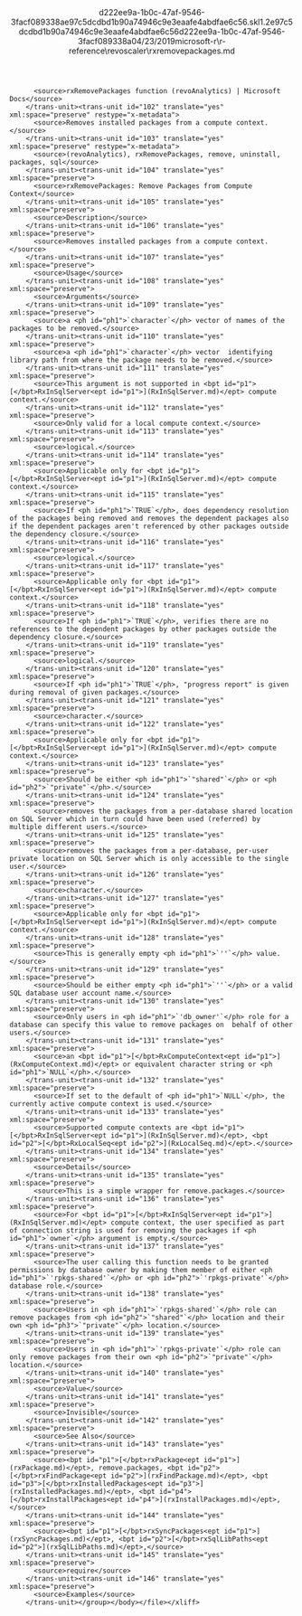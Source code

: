 <?xml version="1.0"?><xliff version="1.2" xmlns="urn:oasis:names:tc:xliff:document:1.2" xmlns:xsi="http://www.w3.org/2001/XMLSchema-instance" xsi:schemaLocation="urn:oasis:names:tc:xliff:document:1.2 xliff-core-1.2-transitional.xsd"><file datatype="xml" original="rxremovepackages.md" source-language="en-US" target-language="en-US"><header><tool tool-id="mdxliff" tool-name="mdxliff" tool-version="1.0-1931010" tool-company="Microsoft" /><xliffext:skl_file_name xmlns:xliffext="urn:microsoft:content:schema:xliffextensions">d222ee9a-1b0c-47af-9546-3facf089338ae97c5dcdbd1b90a74946c9e3eaafe4abdfae6c56.skl</xliffext:skl_file_name><xliffext:version xmlns:xliffext="urn:microsoft:content:schema:xliffextensions">1.2</xliffext:version><xliffext:ms.openlocfilehash xmlns:xliffext="urn:microsoft:content:schema:xliffextensions">e97c5dcdbd1b90a74946c9e3eaafe4abdfae6c56</xliffext:ms.openlocfilehash><xliffext:ms.sourcegitcommit xmlns:xliffext="urn:microsoft:content:schema:xliffextensions">d222ee9a-1b0c-47af-9546-3facf089338a</xliffext:ms.sourcegitcommit><xliffext:ms.lasthandoff xmlns:xliffext="urn:microsoft:content:schema:xliffextensions">04/23/2019</xliffext:ms.lasthandoff><xliffext:ms.openlocfilepath xmlns:xliffext="urn:microsoft:content:schema:xliffextensions">microsoft-r\r-reference\revoscaler\rxremovepackages.md</xliffext:ms.openlocfilepath></header><body><group id="content" extype="content"><trans-unit id="101" translate="yes" xml:space="preserve" restype="x-metadata">
          <source>rxRemovePackages function (revoAnalytics) | Microsoft Docs</source>
        </trans-unit><trans-unit id="102" translate="yes" xml:space="preserve" restype="x-metadata">
          <source>Removes installed packages from a compute context.</source>
        </trans-unit><trans-unit id="103" translate="yes" xml:space="preserve" restype="x-metadata">
          <source>(revoAnalytics), rxRemovePackages, remove, uninstall, packages, sql</source>
        </trans-unit><trans-unit id="104" translate="yes" xml:space="preserve">
          <source>rxRemovePackages: Remove Packages from Compute Context</source>
        </trans-unit><trans-unit id="105" translate="yes" xml:space="preserve">
          <source>Description</source>
        </trans-unit><trans-unit id="106" translate="yes" xml:space="preserve">
          <source>Removes installed packages from a compute context.</source>
        </trans-unit><trans-unit id="107" translate="yes" xml:space="preserve">
          <source>Usage</source>
        </trans-unit><trans-unit id="108" translate="yes" xml:space="preserve">
          <source>Arguments</source>
        </trans-unit><trans-unit id="109" translate="yes" xml:space="preserve">
          <source>a <ph id="ph1">`character`</ph> vector of names of the packages to be removed.</source>
        </trans-unit><trans-unit id="110" translate="yes" xml:space="preserve">
          <source>a <ph id="ph1">`character`</ph> vector  identifying library path from where the package needs to be removed.</source>
        </trans-unit><trans-unit id="111" translate="yes" xml:space="preserve">
          <source>This argument is not supported in <bpt id="p1">[</bpt>RxInSqlServer<ept id="p1">](RxInSqlServer.md)</ept> compute context.</source>
        </trans-unit><trans-unit id="112" translate="yes" xml:space="preserve">
          <source>Only valid for a local compute context.</source>
        </trans-unit><trans-unit id="113" translate="yes" xml:space="preserve">
          <source>logical.</source>
        </trans-unit><trans-unit id="114" translate="yes" xml:space="preserve">
          <source>Applicable only for <bpt id="p1">[</bpt>RxInSqlServer<ept id="p1">](RxInSqlServer.md)</ept> compute context.</source>
        </trans-unit><trans-unit id="115" translate="yes" xml:space="preserve">
          <source>If <ph id="ph1">`TRUE`</ph>, does dependency resolution of the packages being removed and removes the dependent packages also if the dependent packages aren't referenced by other packages outside the dependency closure.</source>
        </trans-unit><trans-unit id="116" translate="yes" xml:space="preserve">
          <source>logical.</source>
        </trans-unit><trans-unit id="117" translate="yes" xml:space="preserve">
          <source>Applicable only for <bpt id="p1">[</bpt>RxInSqlServer<ept id="p1">](RxInSqlServer.md)</ept> compute context.</source>
        </trans-unit><trans-unit id="118" translate="yes" xml:space="preserve">
          <source>If <ph id="ph1">`TRUE`</ph>, verifies there are no references to the dependent packages by other packages outside the dependency closure.</source>
        </trans-unit><trans-unit id="119" translate="yes" xml:space="preserve">
          <source>logical.</source>
        </trans-unit><trans-unit id="120" translate="yes" xml:space="preserve">
          <source>If <ph id="ph1">`TRUE`</ph>, "progress report" is given during removal of given packages.</source>
        </trans-unit><trans-unit id="121" translate="yes" xml:space="preserve">
          <source>character.</source>
        </trans-unit><trans-unit id="122" translate="yes" xml:space="preserve">
          <source>Applicable only for <bpt id="p1">[</bpt>RxInSqlServer<ept id="p1">](RxInSqlServer.md)</ept> compute context.</source>
        </trans-unit><trans-unit id="123" translate="yes" xml:space="preserve">
          <source>Should be either <ph id="ph1">`"shared"`</ph> or <ph id="ph2">`"private"`</ph>.</source>
        </trans-unit><trans-unit id="124" translate="yes" xml:space="preserve">
          <source>removes the packages from a per-database shared location on SQL Server which in turn could have been used (referred) by multiple different users.</source>
        </trans-unit><trans-unit id="125" translate="yes" xml:space="preserve">
          <source>removes the packages from a per-database, per-user private location on SQL Server which is only accessible to the single user.</source>
        </trans-unit><trans-unit id="126" translate="yes" xml:space="preserve">
          <source>character.</source>
        </trans-unit><trans-unit id="127" translate="yes" xml:space="preserve">
          <source>Applicable only for <bpt id="p1">[</bpt>RxInSqlServer<ept id="p1">](RxInSqlServer.md)</ept> compute context.</source>
        </trans-unit><trans-unit id="128" translate="yes" xml:space="preserve">
          <source>This is generally empty <ph id="ph1">`''`</ph> value.</source>
        </trans-unit><trans-unit id="129" translate="yes" xml:space="preserve">
          <source>Should be either empty <ph id="ph1">`''`</ph> or a valid SQL database user account name.</source>
        </trans-unit><trans-unit id="130" translate="yes" xml:space="preserve">
          <source>Only users in <ph id="ph1">`'db_owner'`</ph> role for a database can specify this value to remove packages on  behalf of other users.</source>
        </trans-unit><trans-unit id="131" translate="yes" xml:space="preserve">
          <source>an <bpt id="p1">[</bpt>RxComputeContext<ept id="p1">](RxComputeContext.md)</ept> or equivalent character string or <ph id="ph1">`NULL`</ph>.</source>
        </trans-unit><trans-unit id="132" translate="yes" xml:space="preserve">
          <source>If set to the default of <ph id="ph1">`NULL`</ph>, the currently active compute context is used.</source>
        </trans-unit><trans-unit id="133" translate="yes" xml:space="preserve">
          <source>Supported compute contexts are <bpt id="p1">[</bpt>RxInSqlServer<ept id="p1">](RxInSqlServer.md)</ept>, <bpt id="p2">[</bpt>RxLocalSeq<ept id="p2">](RxLocalSeq.md)</ept>.</source>
        </trans-unit><trans-unit id="134" translate="yes" xml:space="preserve">
          <source>Details</source>
        </trans-unit><trans-unit id="135" translate="yes" xml:space="preserve">
          <source>This is a simple wrapper for remove.packages.</source>
        </trans-unit><trans-unit id="136" translate="yes" xml:space="preserve">
          <source>For <bpt id="p1">[</bpt>RxInSqlServer<ept id="p1">](RxInSqlServer.md)</ept> compute context, the user specified as part of connection string is used for removing the packages if <ph id="ph1">`owner`</ph> argument is empty.</source>
        </trans-unit><trans-unit id="137" translate="yes" xml:space="preserve">
          <source>The user calling this function needs to be granted permissions by database owner by making them member of either <ph id="ph1">`'rpkgs-shared'`</ph> or <ph id="ph2">`'rpkgs-private'`</ph> database role.</source>
        </trans-unit><trans-unit id="138" translate="yes" xml:space="preserve">
          <source>Users in <ph id="ph1">`'rpkgs-shared'`</ph> role can remove packages from <ph id="ph2">`"shared"`</ph> location and their own <ph id="ph3">`"private"`</ph> location.</source>
        </trans-unit><trans-unit id="139" translate="yes" xml:space="preserve">
          <source>Users in <ph id="ph1">`'rpkgs-private'`</ph> role can only remove packages from their own <ph id="ph2">`"private"`</ph> location.</source>
        </trans-unit><trans-unit id="140" translate="yes" xml:space="preserve">
          <source>Value</source>
        </trans-unit><trans-unit id="141" translate="yes" xml:space="preserve">
          <source>Invisible</source>
        </trans-unit><trans-unit id="142" translate="yes" xml:space="preserve">
          <source>See Also</source>
        </trans-unit><trans-unit id="143" translate="yes" xml:space="preserve">
          <source><bpt id="p1">[</bpt>rxPackage<ept id="p1">](rxPackage.md)</ept>, remove.packages, <bpt id="p2">[</bpt>rxFindPackage<ept id="p2">](rxFindPackage.md)</ept>, <bpt id="p3">[</bpt>rxInstalledPackages<ept id="p3">](rxInstalledPackages.md)</ept>, <bpt id="p4">[</bpt>rxInstallPackages<ept id="p4">](rxInstallPackages.md)</ept>,</source>
        </trans-unit><trans-unit id="144" translate="yes" xml:space="preserve">
          <source><bpt id="p1">[</bpt>rxSyncPackages<ept id="p1">](rxSyncPackages.md)</ept>, <bpt id="p2">[</bpt>rxSqlLibPaths<ept id="p2">](rxSqlLibPaths.md)</ept>,</source>
        </trans-unit><trans-unit id="145" translate="yes" xml:space="preserve">
          <source>require</source>
        </trans-unit><trans-unit id="146" translate="yes" xml:space="preserve">
          <source>Examples</source>
        </trans-unit></group></body></file></xliff>